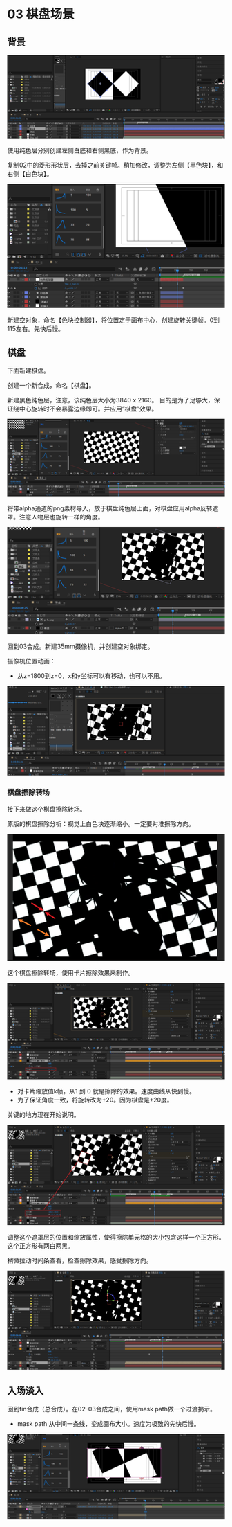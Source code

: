 # 03 棋盘场景

## 背景

![figure 3-1 黑色块](assets/figure-3-1.png)

使用纯色层分别创建左侧白底和右侧黑底，作为背景。

复制02中的菱形形状层，去掉之前关键帧。稍加修改，调整为左侧【黑色块】，和右侧【白色块】。

![figure 3-2 色块控制器](assets/figure-3-2.png)

新建空对象，命名【色块控制器】，将位置定于画布中心，创建旋转关键帧。0到115左右。先快后慢。

## 棋盘

下面新建棋盘。

创建一个新合成，命名【棋盘】。

新建黑色纯色层，注意，该纯色层大小为3840 x 2160。 目的是为了足够大，保证绕中心旋转时不会暴露边缘即可。并应用“棋盘”效果。

![figure 3-3 棋盘](assets/figure-3-3.png)

将带alpha通道的png素材导入，放于棋盘纯色层上面，对棋盘应用alpha反转遮罩。注意人物层也旋转一样的角度。

![figure 3-4 棋盘+人物+旋转](assets/figure-3-4.png)

回到03合成。新建35mm摄像机，并创建空对象绑定。

摄像机位置动画：

- 从z=1800到z=0，x和y坐标可以有移动，也可以不用。

![figure 3-5 摄像机控制](assets/figure-3-5.png)

### 棋盘擦除转场

接下来做这个棋盘擦除转场。

原版的棋盘擦除分析：视觉上白色块逐渐缩小。一定要对准擦除方向。

![figure 3-6 原版的棋盘擦除效果分析](assets/figure-3-6.png)

这个棋盘擦除转场，使用卡片擦除效果来制作。

![figure 3-7 卡片擦除-遮罩](assets/figure-3-7.png)

- 对卡片缩放值k帧，从1 到 0 就是擦除的效果。速度曲线从快到慢。
- 为了保证角度一致，将旋转改为+20。因为棋盘是+20度。

关键的地方现在开始说明。

![figure 3-8 卡片擦除-遮罩的关键调整](assets/figure-3-8.png)

调整这个遮罩层的位置和缩放属性，使得擦除单元格的大小包含这样一个正方形。这个正方形有两白两黑。

稍微拉动时间条查看，检查擦除效果，感受擦除方向。

![figure 3-9 棋盘擦除效果中间过程](assets/figure-3-9.png)

## 入场淡入

回到fin合成（总合成）。在02-03合成之间，使用mask path做一个过渡揭示。

- mask path 从中间一条线，变成画布大小。速度为极致的先快后慢。

![figure 3-10 03入场淡入](assets/figure-3-10.png)


